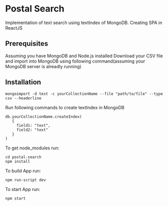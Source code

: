 # Postal Search
Implementation of text search using textIndex of MongoDB.
Creating SPA in ReactJS

## Prerequisites

Assuming you have MongoDB and Node.js installed
Download your CSV file and import into MongoDB using following command(assuming your MongoDB server is alreadly running)

## Installation
```
mongoimport -d test -c yourCollectionName --file "path/to/file" --type csv --headerline
```

Run following commands to create textIndex in MongoDB
```
db.yourCollectionName.createIndex(
   {
     field1: "text",
     field2: "text"
   }
)
```

To get node_modules run:
```
cd postal-search
npm install
```
To build App run:
```
npm run-script dev
```
To start App run:
```
npm start
```
